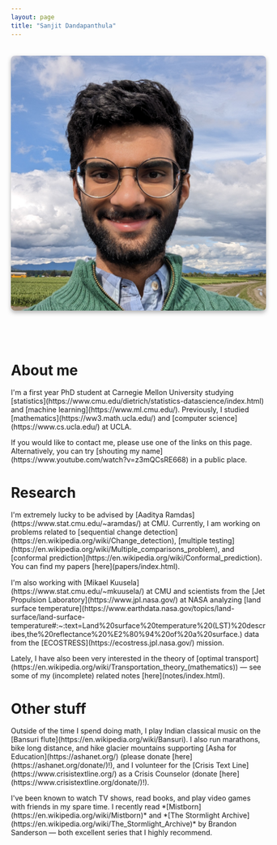 ```yaml
---
layout: page
title: "Sanjit Dandapanthula"
---
```


<style>
    #headerim {
        display: flex;
        flex-direction: column; /* Arrange items in a column */
        align-items: center; /* Center the image and caption horizontally */
        text-align: center; /* Center the text inside the container */
    }

    #im {
        display: block;
        margin: 0 auto; /* Center the image horizontally */
        margin-top: 20px; /* Move the image slightly down */
        margin-right: 20px;
        box-shadow: 0 4px 8px rgba(0, 0, 0, 0.3); /* Add a subtle shadow */
        border-radius: 8px; /* Optional: Add rounded corners */
    }

    #headerim a {
        margin: 0 1rem; /* Add horizontal space between links */
        color: #333; /* Adjust the color of the icons */
        font-size: 28px; /* Adjust the size of the icons */
        &:hover {
            text-decoration: none;
            opacity: 0.8;
        }
    }
</style>

<div id='headerim'>
<img id='im' src="/assets/images/sanjit.jpg">
<p>
    <a href="https://github.com/sanjitdp" target="_blank"><i class="fab fa-github"></i></a>
    <a href="https://www.linkedin.com/in/sanjitd" target="_blank"><i class="fab fa-linkedin"></i></a>
    <a href="mailto:sanjitd@cmu.edu"><i class="fas fa-envelope"></i></a>
</p>
</div>

<div id='index-intro-text' markdown='1'>

# About me
<p markdown='1' style="margin-bottom: 10px; margin-top: 10px;">
I'm a first year PhD student at Carnegie Mellon University studying [statistics](https://www.cmu.edu/dietrich/statistics-datascience/index.html) and [machine learning](https://www.ml.cmu.edu/). Previously, I studied [mathematics](https://ww3.math.ucla.edu/) and [computer science](https://www.cs.ucla.edu/) at UCLA.
</p>

<p markdown='1' style="margin-bottom: 10px;">
If you would like to contact me, please use one of the links on this page. Alternatively, you can try [shouting my name](https://www.youtube.com/watch?v=z3mQCsRE668) in a public place.
</p>

<div id="index-main-text" style="margin-bottom: 20px;">

# Research
<p markdown='1' style="margin-bottom: 15px; margin-top: 15px;">
I'm extremely lucky to be advised by [Aaditya Ramdas](https://www.stat.cmu.edu/~aramdas/) at CMU. Currently, I am working on problems related to [sequential change detection](https://en.wikipedia.org/wiki/Change_detection), [multiple testing](https://en.wikipedia.org/wiki/Multiple_comparisons_problem), and [conformal prediction](https://en.wikipedia.org/wiki/Conformal_prediction). You can find my papers [here](papers/index.html).
</p>
<p>
I'm also working with [Mikael Kuusela](https://www.stat.cmu.edu/~mkuusela/) at CMU and scientists from the [Jet Propulsion Laboratory](https://www.jpl.nasa.gov/) at NASA analyzing [land surface temperature](https://www.earthdata.nasa.gov/topics/land-surface/land-surface-temperature#:~:text=Land%20surface%20temperature%20(LST)%20describes,the%20reflectance%20%E2%80%94%20of%20a%20surface.) data from the [ECOSTRESS](https://ecostress.jpl.nasa.gov/) mission.
</p>
<p>
Lately, I have also been very interested in the theory of [optimal transport](https://en.wikipedia.org/wiki/Transportation_theory_(mathematics)) &mdash; see some of my (incomplete) related notes [here](notes/index.html).
</p>

# Other stuff
<p markdown='1' style="margin-bottom: 10px; margin-top: 15px;">
Outside of the time I spend doing math, I play Indian classical music on the [Bansuri flute](https://en.wikipedia.org/wiki/Bansuri). I also run marathons, bike long distance, and hike glacier mountains supporting [Asha for Education](https://ashanet.org/) (please donate [here](https://ashanet.org/donate/)!), and I volunteer for the [Crisis Text Line](https://www.crisistextline.org/) as a Crisis Counselor (donate [here](https://www.crisistextline.org/donate/)!).
</p>
<p markdown='1'>
I've been known to watch TV shows, read books, and play video games with friends in my spare time. I recently read *[Mistborn](https://en.wikipedia.org/wiki/Mistborn)* and *[The Stormlight Archive](https://en.wikipedia.org/wiki/The_Stormlight_Archive)* by Brandon Sanderson &mdash; both excellent series that I highly recommend.
</p>
</div>

<div id="index-main-text">


</div>
</div>